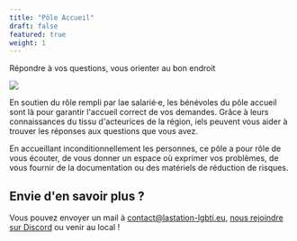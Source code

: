 ```yaml
---
title: "Pôle Accueil"
draft: false
featured: true
weight: 1
---
```


Répondre à vos questions, vous orienter au bon endroit

![](/images/undraw_conversation_re_c26v.svg)


En soutien du rôle rempli par lae salarié·e, les bénévoles du pôle accueil sont là pour garantir l'accueil correct de vos demandes. Grâce à leurs connaissances du tissu d'acteurices de la région, iels peuvent vous aider à trouver les réponses aux questions que vous avez.

En accueillant inconditionnellement les personnes, ce pôle a pour rôle de vous écouter, de vous donner un espace où exprimer vos problèmes, de vous fournir de la documentation ou des matériels de réduction de risques. 	

## Envie d'en savoir plus ?

Vous pouvez envoyer un mail à contact@lastation-lgbti.eu, [nous rejoindre sur Discord](https://discord.gg/hMjAqkVDRh) ou venir au local !
